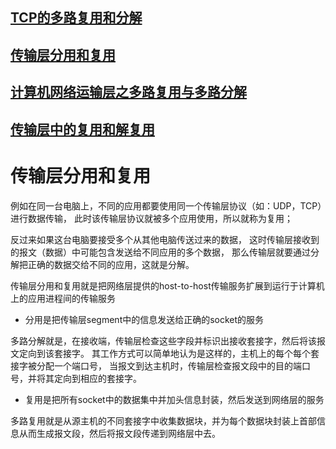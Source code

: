 
## [TCP的多路复用和分解](https://www.jianshu.com/p/37d132327724)

## [传输层分用和复用](https://blog.csdn.net/DREAMGEEKLEE/article/details/51378463)

## [计算机网络运输层之多路复用与多路分解](https://blog.csdn.net/ljianhui/article/details/21660629)

## [传输层中的复用和解复用](https://apachecn.github.io/geeksforgeeks-zh/docs/zh/net/96.html)

# 传输层分用和复用

例如在同一台电脑上，不同的应用都要使用同一个传输层协议（如：UDP，TCP）进行数据传输，
此时该传输层协议就被多个应用使用，所以就称为复用；

反过来如果这台电脑要接受多个从其他电脑传送过来的数据，
这时传输层接收到的报文（数据）中可能包含发送给不同应用的多个数据，
那么传输层就要通过分解把正确的数据交给不同的应用，这就是分解。



传输层分用和复用就是把网络层提供的host-to-host传输服务扩展到运行于计算机上的应用进程间的传输服务

- 分用是把传输层segment中的信息发送给正确的socket的服务

多路分解就是，在接收端，传输层检查这些字段并标识出接收套接字，然后将该报文定向到该套接字。
其工作方式可以简单地认为是这样的，主机上的每个每个套接字被分配一个端口号，
当报文到达主机时，传输层检查报文段中的目的端口号，并将其定向到相应的套接字。

- 复用是把所有socket中的数据集中并加头信息封装，然后发送到网络层的服务

多路复用就是从源主机的不同套接字中收集数据块，并为每个数据块封装上首部信息从而生成报文段，然后将报文段传递到网络层中去。